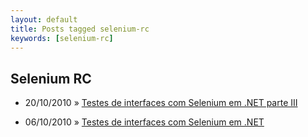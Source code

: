 ```yaml
---
layout: default
title: Posts tagged selenium-rc
keywords: [selenium-rc]
---
```

<h2 class="category">Selenium RC</h2>
<ul class="posts">
<li>
<p>
<span class="date">20/10/2010</span> &raquo;
<a href="/blog/testes-de-interfaces-com-selenium-em-net-parte-iii">Testes de interfaces com Selenium em .NET parte III</a>
</p>
</li>
<li>
<p>
<span class="date">06/10/2010</span> &raquo;
<a href="/blog/testes-de-interfaces-com-selenium-em-net">Testes de interfaces com Selenium em .NET</a>
</p>
</li>
</ul>
